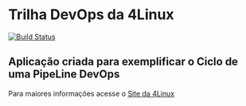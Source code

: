 # Trilha DevOps da 4Linux

<!-- Altere a Flag abaixo com sua URL do Travis -->
[![Build Status](https://travis-ci.org/marcio8123/DevOpsLab-HelloWorld.svg?branch=master)](https://travis-ci.org/marcio8123/DevOpsLab-HelloWorld)

## Aplicação criada para exemplificar o Ciclo de uma PipeLine DevOps


Para maiores informações acesse o [Site da 4Linux](https://www.4linux.com.br/cursos/devops)
